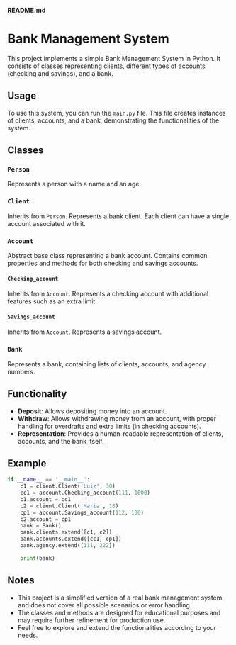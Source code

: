 **README.md**

# Bank Management System

This project implements a simple Bank Management System in Python. It consists of classes representing clients, different types of accounts (checking and savings), and a bank.

## Usage

To use this system, you can run the `main.py` file. This file creates instances of clients, accounts, and a bank, demonstrating the functionalities of the system.

## Classes

### `Person`

Represents a person with a name and an age.

### `Client`

Inherits from `Person`. Represents a bank client. Each client can have a single account associated with it.

### `Account`

Abstract base class representing a bank account. Contains common properties and methods for both checking and savings accounts.

#### `Checking_account`

Inherits from `Account`. Represents a checking account with additional features such as an extra limit.

#### `Savings_account`

Inherits from `Account`. Represents a savings account.

### `Bank`

Represents a bank, containing lists of clients, accounts, and agency numbers.

## Functionality

- **Deposit**: Allows depositing money into an account.
- **Withdraw**: Allows withdrawing money from an account, with proper handling for overdrafts and extra limits (in checking accounts).
- **Representation**: Provides a human-readable representation of clients, accounts, and the bank itself.

## Example

```python
if __name__ == '__main__':
    c1 = client.Client('Luiz', 30)
    cc1 = account.Checking_account(111, 1000)
    c1.account = cc1
    c2 = client.Client('Maria', 18)
    cp1 = account.Savings_account(112, 100)
    c2.account = cp1
    bank = Bank()
    bank.clients.extend([c1, c2])
    bank.accounts.extend([cc1, cp1])
    bank.agency.extend([111, 222])

    print(bank)
```

## Notes

- This project is a simplified version of a real bank management system and does not cover all possible scenarios or error handling.
- The classes and methods are designed for educational purposes and may require further refinement for production use.
- Feel free to explore and extend the functionalities according to your needs.

